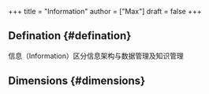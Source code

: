 +++
title = "Information"
author = ["Max"]
draft = false
+++

## Defination {#defination}

信息（Information）区分信息架构与数据管理及知识管理


## Dimensions {#dimensions}
